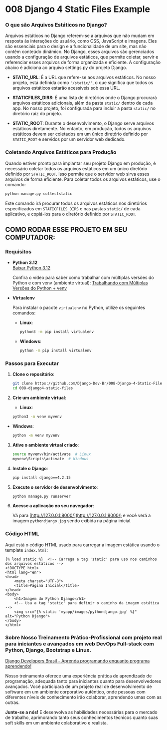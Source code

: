 
# 008 Django 4 Static Files Example

### O que são Arquivos Estáticos no Django?

Arquivos estáticos no Django referem-se a arquivos que não mudam em resposta às interações do usuário, como CSS, JavaScript e imagens. Eles são essenciais para o design e a funcionalidade de um site, mas não contêm conteúdo dinâmico. No Django, esses arquivos são gerenciados usando a configuração de arquivos estáticos, que permite coletar, servir e referenciar esses arquivos de forma organizada e eficiente. A configuração abaixo é adiciona ao arquivo settings.py do projeto Django.

- **STATIC_URL**: É a URL que refere-se aos arquivos estáticos. No nosso projeto, está definida como `'/static/'`, o que significa que todos os arquivos estáticos estarão acessíveis sob essa URL.

- **STATICFILES_DIRS**: É uma lista de diretórios onde o Django procurará arquivos estáticos adicionais, além da pasta `static/` dentro de cada app. No nosso projeto, foi configurada para incluir a pasta `static/` no diretório raiz do projeto.

- **STATIC_ROOT**: Durante o desenvolvimento, o Django serve arquivos estáticos diretamente. No entanto, em produção, todos os arquivos estáticos devem ser coletados em um único diretório definido por `STATIC_ROOT` e servidos por um servidor web dedicado.

### Coletando Arquivos Estáticos para Produção

Quando estiver pronto para implantar seu projeto Django em produção, é necessário coletar todos os arquivos estáticos em um único diretório definido por `STATIC_ROOT`. Isso permite que o servidor web sirva esses arquivos de forma eficiente. Para coletar todos os arquivos estáticos, use o comando:

```bash
python manage.py collectstatic
```

Este comando irá procurar todos os arquivos estáticos nos diretórios especificados em `STATICFILES_DIRS` e nas pastas `static/` de cada aplicativo, e copiá-los para o diretório definido por `STATIC_ROOT`.

## COMO RODAR ESSE PROJETO EM SEU COMPUTADOR:

### Requisitos

- **Python 3.12**  
  [Baixar Python 3.12](https://www.python.org/downloads/release/python-3122/)

  Confira o vídeo para saber como trabalhar com múltiplas versões do Python e com venv (ambiente virtual): [Trabalhando com Múltiplas Versões do Python + venv](https://youtu.be/eetDeQrv0Rs?si=rAIDmLCgdeh7ouXa)

- **Virtualenv**

  Para instalar o pacote `virtualenv` no Python, utilize os seguintes comandos:

  - **Linux**:
    ```bash
    python3 -m pip install virtualenv
    ```

  - **Windows**:
    ```bash
    python -m pip install virtualenv
    ```

### Passos para Executar

1. **Clone o repositório**:
    ```bash
    git clone https://github.com/Django-Dev-Br/008-Django-4-Static-Files.git
    cd 008-django4-static-files
    ```

2. **Crie um ambiente virtual**:
   
    - **Linux**:
    ```bash
    python3 -m venv myvenv
    ```

  - **Windows**:
    ```bash
    python -m venv myvenv
    ```

3. **Ative o ambiente virtual criado**:
    ```bash
    source myvenv/bin/activate  # Linux
    myvenv\Scripts\activate  # Windows
    ```

4. **Instale o Django**:
    ```bash
    pip install django==4.2.15
    ```

5. **Execute o servidor de desenvolvimento**:
    ```bash
    python manage.py runserver
    ```

7. **Acesse a aplicação no seu navegador**:

   Vá para [http://127.0.0.1:8000/](http://127.0.0.1:8000/) e você verá a imagem `pythondjango.jpg` sendo exibida na página inicial.

### Código HTML 

Aqui está o código HTML usado para carregar a imagem estática usando o template `index.html`:

```
{% load static %}  <!-- Carrega a tag 'static' para uso nos caminhos dos arquivos estáticos -->
<!DOCTYPE html>
<html lang="en">
<head>
    <meta charset="UTF-8">
    <title>Página Inicial</title>
</head>
<body>
    <h1>Imagem do Python Django</h1>
    <!-- Usa a tag 'static' para definir o caminho da imagem estática -->
    <img src="{% static 'myapp/images/pythondjango.jpg' %}" alt="Python Django">
</body>
</html>

```

### Sobre Nosso Treinamento Prático-Profissional com projeto real para iniciantes e avançados em web DevOps Full-stack com Python, Django, Bootstrap e Linux.

[Django Developers Brasil - Aprenda programando enquanto programa aprendendo!](https://django.dev.br/)

Nosso treinamento oferece uma experiência prática de aprendizado de programação, adequada tanto para iniciantes quanto para desenvolvedores avançados. Você participará de um projeto real de desenvolvimento de software em um ambiente corporativo autêntico, onde pessoas com diferentes níveis de conhecimento irão colaborar, aprendendo umas com as outras.

**Junte-se a nós!** E desenvolva as habilidades necessárias para o mercado de trabalho, aprimorando tanto seus conhecimentos técnicos quanto suas soft skills em um ambiente colaborativo e realista.
